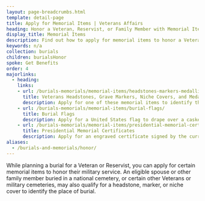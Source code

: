 ```yaml
---
layout: page-breadcrumbs.html
template: detail-page
title: Apply for Memorial Items | Veterans Affairs
heading: Honor a Veteran, Reservist, or Family Member with Memorial Items
display_title: Memorial Items
description: Find out how to apply for memorial items to honor a Veteran, Reservist, or family member. Eligible spouses and other family members eligible for burial in some cemeteries may also qualify for headstone markers, flags, niche covers, presidential certificates, and medallions. 
keywords: n/a
collection: burials
children: burialsHonor
spoke: Get Benefits
order: 4
majorlinks:
  - heading:
    links:
    - url: /burials-memorials/memorial-items/headstones-markers-medallions/
      title: Veterans Headstones, Grave Markers, Niche Covers, and Medallions
      description: Apply for one of these memorial items to identify the burial place of a Veteran or eligible spouse or other family member.
    - url: /burials-memorials/memorial-items/burial-flags/
      title: Burial Flags
      description: Apply for a United States flag to drape over a casket or coffin or place with an urn.
    - url: /burials-memorials/memorial-items/presidential-memorial-certificates/
      title: Presidential Memorial Certificates
      description: Apply for an engraved certificate signed by the current president.
aliases:
  - /burials-and-memorials/honor/
---
```

<div class="va-introtext">
While planning a burial for a Veteran or Reservist, you can apply for certain memorial items to honor their military service. An eligible spouse or other family member buried in a national cemetery, or certain other Veterans or military cemeteries, may also qualify for a headstone, marker, or niche cover to identify the place of burial.

</div>
